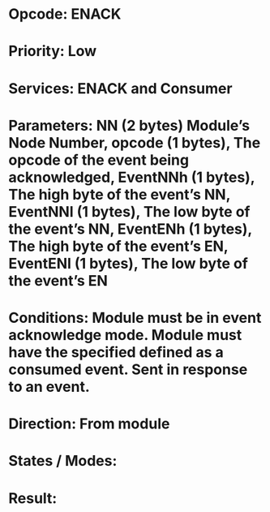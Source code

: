 # Opcode: ENACK
# Priority: Low
# Services: ENACK and Consumer
# Parameters: NN (2 bytes) Module’s Node Number, opcode (1 bytes), The opcode of the event being acknowledged, EventNNh (1 bytes), The high byte of the event’s NN, EventNNl (1 bytes), The low byte of the event’s NN, EventENh (1 bytes), The high byte of the event’s EN, EventENl (1 bytes), The low byte of the event’s EN
# Conditions: Module must be in event acknowledge mode. Module must have the specified defined as a consumed event. Sent in response to an event.
# Direction: From module
# States / Modes: 
# Result: 